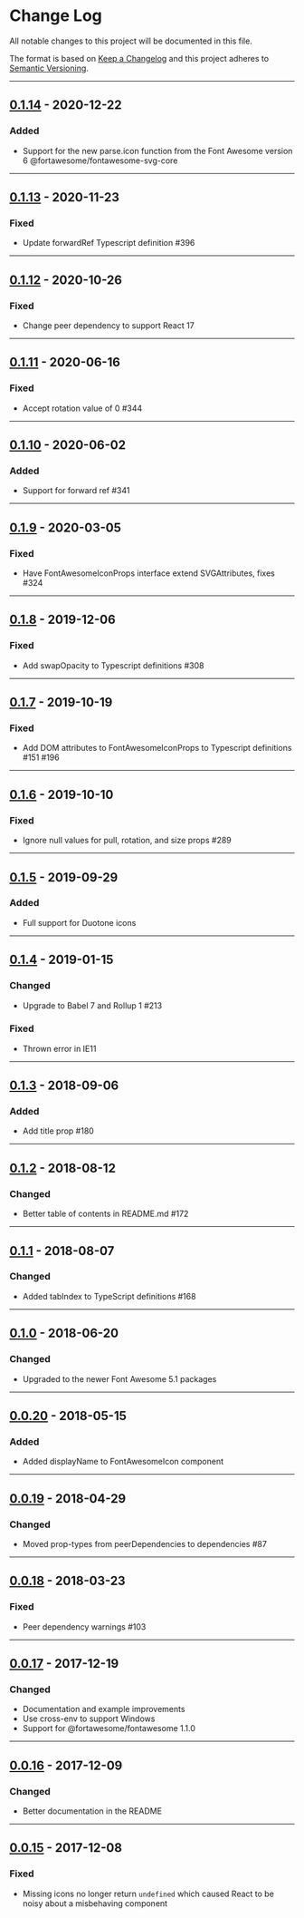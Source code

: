 # Change Log

All notable changes to this project will be documented in this file.

The format is based on [Keep a Changelog](http://keepachangelog.com/) and this project adheres to [Semantic Versioning](http://semver.org/).

---

## [0.1.14](https://github.com/FortAwesome/react-fontawesome/releases/tag/0.1.14) - 2020-12-22

### Added

-   Support for the new parse.icon function from the Font Awesome version 6 @fortawesome/fontawesome-svg-core

---

## [0.1.13](https://github.com/FortAwesome/react-fontawesome/releases/tag/0.1.13) - 2020-11-23

### Fixed

-   Update forwardRef Typescript definition #396

---

## [0.1.12](https://github.com/FortAwesome/react-fontawesome/releases/tag/0.1.12) - 2020-10-26

### Fixed

-   Change peer dependency to support React 17

---

## [0.1.11](https://github.com/FortAwesome/react-fontawesome/releases/tag/0.1.11) - 2020-06-16

### Fixed

-   Accept rotation value of 0 #344

---

## [0.1.10](https://github.com/FortAwesome/react-fontawesome/releases/tag/0.1.10) - 2020-06-02

### Added

-   Support for forward ref #341

---

## [0.1.9](https://github.com/FortAwesome/react-fontawesome/releases/tag/0.1.9) - 2020-03-05

### Fixed

-   Have FontAwesomeIconProps interface extend SVGAttributes, fixes #324

---

## [0.1.8](https://github.com/FortAwesome/react-fontawesome/releases/tag/0.1.8) - 2019-12-06

### Fixed

-   Add swapOpacity to Typescript definitions #308

---

## [0.1.7](https://github.com/FortAwesome/react-fontawesome/releases/tag/0.1.7) - 2019-10-19

### Fixed

-   Add DOM attributes to FontAwesomeIconProps to Typescript definitions #151 #196

---

## [0.1.6](https://github.com/FortAwesome/react-fontawesome/releases/tag/0.1.6) - 2019-10-10

### Fixed

-   Ignore null values for pull, rotation, and size props #289

---

## [0.1.5](https://github.com/FortAwesome/react-fontawesome/releases/tag/0.1.5) - 2019-09-29

### Added

-   Full support for Duotone icons

---

## [0.1.4](https://github.com/FortAwesome/react-fontawesome/releases/tag/0.1.4) - 2019-01-15

### Changed

-   Upgrade to Babel 7 and Rollup 1 #213

### Fixed

-   Thrown error in IE11

---

## [0.1.3](https://github.com/FortAwesome/react-fontawesome/releases/tag/0.1.3) - 2018-09-06

### Added

-   Add title prop #180

---

## [0.1.2](https://github.com/FortAwesome/react-fontawesome/releases/tag/0.1.2) - 2018-08-12

### Changed

-   Better table of contents in README.md #172

---

## [0.1.1](https://github.com/FortAwesome/react-fontawesome/releases/tag/0.1.1) - 2018-08-07

### Changed

-   Added tabIndex to TypeScript definitions #168

---

## [0.1.0](https://github.com/FortAwesome/react-fontawesome/releases/tag/0.1.0) - 2018-06-20

### Changed

-   Upgraded to the newer Font Awesome 5.1 packages

---

## [0.0.20](https://github.com/FortAwesome/react-fontawesome/releases/tag/0.0.20) - 2018-05-15

### Added

-   Added displayName to FontAwesomeIcon component

---

## [0.0.19](https://github.com/FortAwesome/react-fontawesome/releases/tag/0.0.19) - 2018-04-29

### Changed

-   Moved prop-types from peerDependencies to dependencies #87

---

## [0.0.18](https://github.com/FortAwesome/react-fontawesome/releases/tag/0.0.18) - 2018-03-23

### Fixed

-   Peer dependency warnings #103

---

## [0.0.17](https://github.com/FortAwesome/react-fontawesome/releases/tag/0.0.17) - 2017-12-19

### Changed

-   Documentation and example improvements
-   Use cross-env to support Windows
-   Support for @fortawesome/fontawesome 1.1.0

---

## [0.0.16](https://github.com/FortAwesome/react-fontawesome/releases/tag/0.0.16) - 2017-12-09

### Changed

-   Better documentation in the README

---

## [0.0.15](https://github.com/FortAwesome/react-fontawesome/releases/tag/0.0.15) - 2017-12-08

### Fixed

-   Missing icons no longer return `undefined` which caused React to be noisy about a misbehaving component
